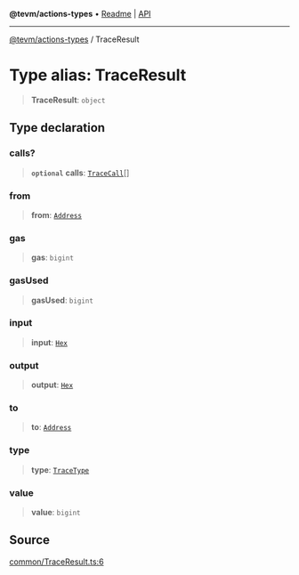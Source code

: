 **@tevm/actions-types** • [Readme](../README.md) \| [API](../globals.md)

***

[@tevm/actions-types](../README.md) / TraceResult

# Type alias: TraceResult

> **TraceResult**: `object`

## Type declaration

### calls?

> **`optional`** **calls**: [`TraceCall`](TraceCall.md)[]

### from

> **from**: [`Address`](Address.md)

### gas

> **gas**: `bigint`

### gasUsed

> **gasUsed**: `bigint`

### input

> **input**: [`Hex`](Hex.md)

### output

> **output**: [`Hex`](Hex.md)

### to

> **to**: [`Address`](Address.md)

### type

> **type**: [`TraceType`](TraceType.md)

### value

> **value**: `bigint`

## Source

[common/TraceResult.ts:6](https://github.com/evmts/tevm-monorepo/blob/main/packages/actions-types/src/common/TraceResult.ts#L6)
